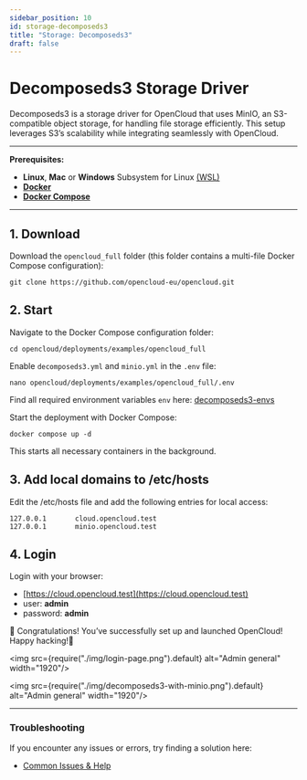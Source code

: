 ```yaml
---
sidebar_position: 10
id: storage-decomposeds3
title: "Storage: Decomposeds3"
draft: false
---
```


# Decomposeds3 Storage Driver

Decomposeds3 is a storage driver for OpenCloud that uses MinIO, an S3-compatible object storage, for handling file storage efficiently. This setup leverages S3’s scalability while integrating seamlessly with OpenCloud.

---

**Prerequisites:**
- **Linux**, **Mac** or **Windows** Subsystem for Linux [(WSL)](https://learn.microsoft.com/en-us/windows/wsl/install)
- [**Docker**](https://docs.docker.com/compose/install/)
- [**Docker Compose**](https://docs.docker.com/compose/install/)

---

##  1. Download

Download the `opencloud_full` folder (this folder contains a multi-file Docker Compose configuration):

```Shell
git clone https://github.com/opencloud-eu/opencloud.git
```

## 2. Start

Navigate to the Docker Compose configuration folder:

```Shell
cd opencloud/deployments/examples/opencloud_full
```

Enable `decomposeds3.yml` and `minio.yml` in the `.env` file:

```Shell
nano opencloud/deployments/examples/opencloud_full/.env
```

Find all required environment variables `env` here: [decomposeds3-envs](https://github.com/opencloud-eu/opencloud/blob/main/services/storage-users/pkg/config/config.go#L143-L176)

Start the deployment with Docker Compose:

```Shell
docker compose up -d
```

This starts all necessary containers in the background.

## 3. Add local domains to /etc/hosts 

Edit the /etc/hosts file and add the following entries for local access:

```
127.0.0.1       cloud.opencloud.test
127.0.0.1       minio.opencloud.test
```

## 4. Login

Login with your browser:
- [https://cloud.opencloud.test](https://cloud.opencloud.test)
- user: **admin**
- password: **admin**

🎉 Congratulations! You’ve successfully set up and launched OpenCloud! Happy hacking!🚀

<img src={require("./img/login-page.png").default} alt="Admin general" width="1920"/>

<img src={require("./img/decomposeds3-with-minio.png").default} alt="Admin general" width="1920"/>

--- 

### Troubleshooting

If you encounter any issues or errors, try finding a solution here: 

- [Common Issues & Help](./../50-resources/30-common-issues.md)
